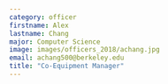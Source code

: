 ```yaml
---
category: officer
firstname: Alex
lastname: Chang 
major: Computer Science
image: images/officers_2018/achang.jpg
email: achang500@berkeley.edu
title: "Co-Equipment Manager"
---
```

